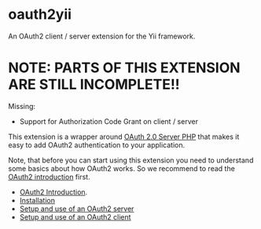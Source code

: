 oauth2yii
=========

An OAuth2 client / server extension for the Yii framework.


# NOTE: PARTS OF THIS EXTENSION ARE STILL INCOMPLETE!!

Missing:

 * Support for Authorization Code Grant on client / server

This extension is a wrapper around [OAuth 2.0 Server PHP](http://bshaffer.github.io/oauth2-server-php-docs/)
that makes it easy to add OAuth2 authentication to your application.

Note, that before you can start using this extension you need to understand some basics about how
OAuth2 works. So we recommend to read the [OAuth2 introduction](docs/oauth2.md) first.

 * [OAuth2 Introduction](docs/oauth2.md).
 * [Installation](docs/installation.md)
 * [Setup and use of an OAuth2 server](docs/server.md)
 * [Setup and use of an OAuth2 client](docs/client.md)
